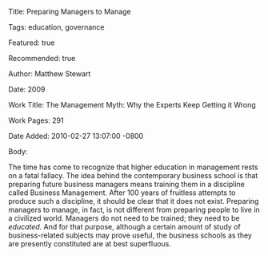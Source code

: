 Title:  Preparing Managers to Manage

Tags:   education, governance

Featured: true

Recommended: true

Author: Matthew Stewart

Date:   2009

Work Title: The Management Myth: Why the Experts Keep Getting it Wrong

Work Pages: 291

Date Added: 2010-02-27 13:07:00 -0800

Body:

The time has come to recognize that higher education in management rests on a fatal fallacy. The idea behind the contemporary business school is that preparing future business managers means training them in a discipline called Business Management. After 100 years of fruitless attempts to produce such a discipline, it should be clear that it does not exist. Preparing managers to manage, in fact, is not different from preparing people to live in a civilized world. Managers do not need to be trained; they need to be <em>educated.</em> And for that purpose, although a certain amount of study of business-related subjects may prove useful, the business schools as they are presently constituted are at best superfluous.


